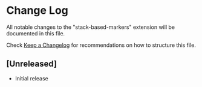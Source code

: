 # Change Log

All notable changes to the "stack-based-markers" extension will be documented in this file.

Check [Keep a Changelog](http://keepachangelog.com/) for recommendations on how to structure this file.

## [Unreleased]

- Initial release